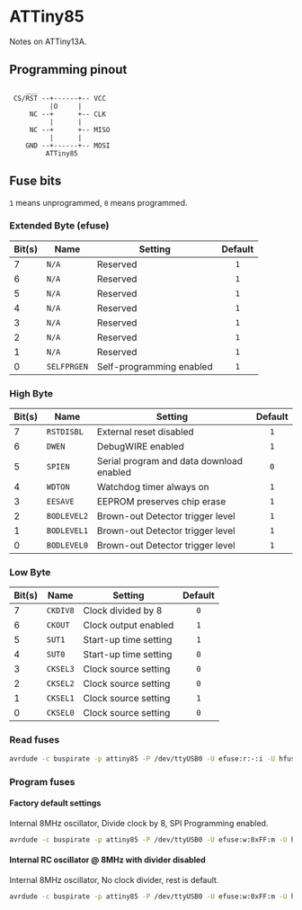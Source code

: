 # ATTiny85
Notes on ATTiny13A.

## Programming pinout
``` text
    ___
 CS/RST --+------+-- VCC
          |O     |
     NC --+      +-- CLK
          |      |
     NC --+      +-- MISO
          |      |
    GND --+------+-- MOSI
         ATTiny85
```

## Fuse bits
`1` means unprogrammed, `0` means programmed.

### Extended Byte (efuse)

| Bit(s) | Name        | Setting                                        | Default |
| ------ | ----------- | ---------------------------------------------- | :-----: |
| 7      | `N/A`       | Reserved                                       | `1`     |
| 6      | `N/A`       | Reserved                                       | `1`     |
| 5      | `N/A`       | Reserved                                       | `1`     |
| 4      | `N/A`       | Reserved                                       | `1`     |
| 3      | `N/A`       | Reserved                                       | `1`     |
| 2      | `N/A`       | Reserved                                       | `1`     |
| 1      | `N/A`       | Reserved                                       | `1`     |
| 0      | `SELFPRGEN` | Self-programming enabled                       | `1`     |

### High Byte

| Bit(s) | Name        | Setting                                   | Default |
| ------ | ----------- | ----------------------------------------- | :-----: |
| 7      | `RSTDISBL`  | External reset disabled                   | `1`     |
| 6      | `DWEN`      | DebugWIRE enabled                         | `1`     |
| 5      | `SPIEN`     | Serial program and data download enabled  | `0`     |
| 4      | `WDTON`     | Watchdog timer always on                  | `1`     |
| 3      | `EESAVE`    | EEPROM preserves chip erase               | `1`     |
| 2      | `BODLEVEL2` | Brown-out Detector trigger level          | `1`     |
| 1      | `BODLEVEL1` | Brown-out Detector trigger level          | `1`     |
| 0      | `BODLEVEL0` | Brown-out Detector trigger level          | `1`     |


### Low Byte

| Bit(s) | Name      | Setting                                        | Default |
| ------ | --------- | ---------------------------------------------- | :-----: |
| 7      | `CKDIV8`  | Clock divided by 8                             | `0`     |
| 6      | `CKOUT`   | Clock output enabled                           | `1`     |
| 5      | `SUT1`    | Start-up time setting                          | `1`     |
| 4      | `SUT0`    | Start-up time setting                          | `0`     |
| 3      | `CKSEL3`  | Clock source setting                           | `0`     |
| 2      | `CKSEL2`  | Clock source setting                           | `0`     |
| 1      | `CKSEL1`  | Clock source setting                           | `1`     |
| 0      | `CKSEL0`  | Clock source setting                           | `0`     |


### Read fuses

``` bash
avrdude -c buspirate -p attiny85 -P /dev/ttyUSB0 -U efuse:r:-:i -U hfuse:r:-:i -U lfuse:r:-:i
```

### Program fuses

#### Factory default settings
Internal 8MHz oscillator, Divide clock by 8, SPI Programming enabled.
``` bash
avrdude -c buspirate -p attiny85 -P /dev/ttyUSB0 -U efuse:w:0xFF:m -U hfuse:w:0xDF:m -U lfuse:w:0x62:m
```
#### Internal RC oscillator @ 8MHz with divider disabled
Internal 8MHz oscillator, No clock divider, rest is default.
``` bash
avrdude -c buspirate -p attiny85 -P /dev/ttyUSB0 -U efuse:w:0xFF:m -U hfuse:w:0xDF:m -U lfuse:w:0xE2:m
```
